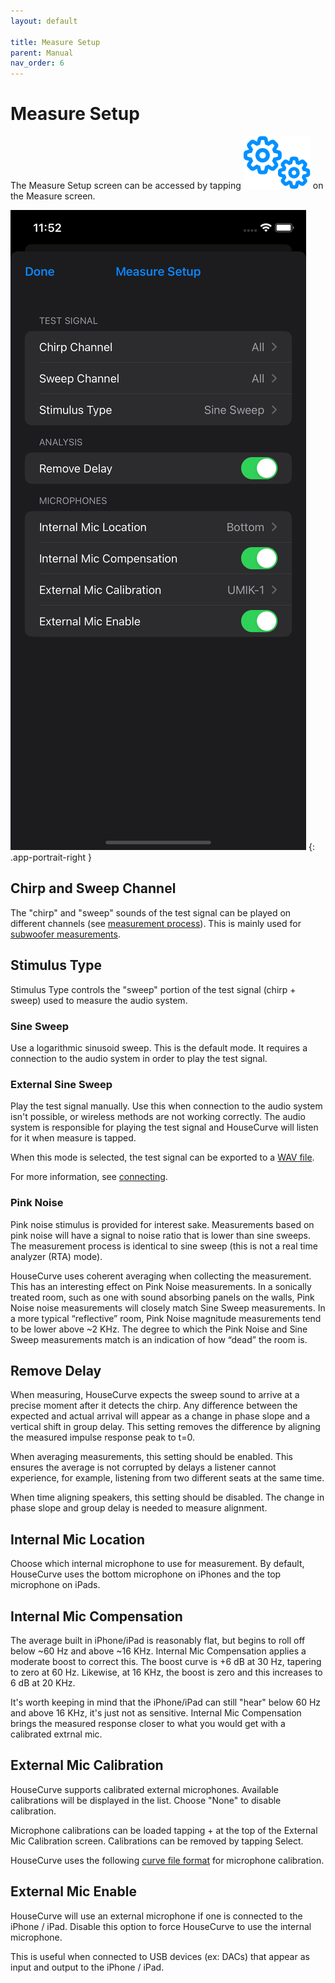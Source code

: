 ```yaml
---
layout: default

title: Measure Setup
parent: Manual
nav_order: 6
---
```


# Measure Setup
The Measure Setup screen can be accessed by tapping <img src="/assets/img/setup.png" alt="Setup" class="app-icon"> on the Measure screen.

![Measure setup screen](/assets/img/measure_setup.png)
{: .app-portrait-right }

## Chirp and Sweep Channel
The "chirp" and "sweep" sounds of the test signal can be played on different channels (see [measurement process](../usage/measurement_process.md)).  This is mainly used for [subwoofer measurements](../usage/subwoofer.md).


## Stimulus Type
Stimulus Type controls the "sweep" portion of the test signal (chirp + sweep) used to measure the audio system.

### Sine Sweep
Use a logarithmic sinusoid sweep.  This is the default mode.  It requires a connection to the audio system in order to play the test signal.

### External Sine Sweep
Play the test signal manually.  Use this when connection to the audio system isn't possible, or wireless methods are not working correctly.  The audio system is responsible for playing the test signal and HouseCurve will listen for it when measure is tapped.

When this mode is selected, the test signal can be exported to a [WAV file](file_formats.md#test-signal).

For more information, see [connecting](../usage/connecting.md#externally-played-sweeps).

### Pink Noise
Pink noise stimulus is provided for interest sake.  Measurements based on pink noise will have a signal to noise ratio that is lower than sine sweeps.  The measurement process is identical to sine sweep (this is not a real time analyzer (RTA) mode).

HouseCurve uses coherent averaging when collecting the measurement.  This has an interesting effect on Pink Noise measurements.  In a sonically treated room, such as one with sound absorbing panels on the walls, Pink Noise noise measurements will closely match Sine Sweep measurements.  In a more typical “reflective” room, Pink Noise magnitude measurements tend to be lower above ~2 KHz.  The degree to which the Pink Noise and Sine Sweep measurements match is an indication of how “dead” the room is.


## Remove Delay
When measuring, HouseCurve expects the sweep sound to arrive at a precise moment after it detects the chirp.  Any difference between the expected and actual arrival will appear as a change in phase slope and a vertical shift in group delay.  This setting removes the difference by aligning the measured impulse response peak to t=0.

When averaging measurements, this setting should be enabled.  This ensures the average is not corrupted by delays a listener cannot experience, for example, listening from two different seats at the same time.

When time aligning speakers, this setting should be disabled.  The change in phase slope and group delay is needed to measure alignment.


## Internal Mic Location
Choose which internal microphone to use for measurement.  By default, HouseCurve uses the bottom microphone on iPhones and the top microphone on iPads.


## Internal Mic Compensation
The average built in iPhone/iPad is reasonably flat, but begins to roll off below ~60 Hz and above ~16 KHz.  Internal Mic Compensation applies a moderate boost to correct this.  The boost curve is +6 dB at 30 Hz, tapering to zero at 60 Hz.  Likewise, at 16 KHz, the boost is zero and this increases to 6 dB at 20 KHz.

It's worth keeping in mind that the iPhone/iPad can still "hear" below 60 Hz and above 16 KHz, it's just not as sensitive.  Internal Mic Compensation brings the measured response closer to what you would get with a calibrated extrnal mic.


## External Mic Calibration
HouseCurve supports calibrated external microphones.  Available calibrations will be displayed in the list.  Choose "None" to disable calibration.

Microphone calibrations can be loaded tapping + at the top of the External Mic Calibration screen.  Calibrations can be removed by tapping Select.

HouseCurve uses the following [curve file format](file_formats.md#curves) for microphone calibration.


## External Mic Enable
HouseCurve will use an external microphone if one is connected to the iPhone / iPad.  Disable this option to force HouseCurve to use the internal microphone.

This is useful when connected to USB devices (ex: DACs) that appear as input and output to the iPhone / iPad.


